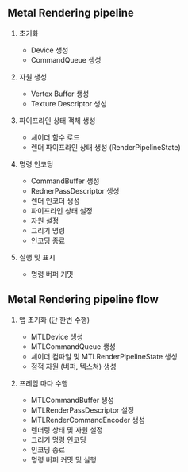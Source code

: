 
## Metal Rendering pipeline

1. 초기화 
	- Device 생성
	- CommandQueue 생성

2.  자원 생성
	* Vertex Buffer 생성
	* Texture Descriptor 생성

3. 파이프라인 상태 객체 생성
	* 셰이더 함수 로드
	* 렌더 파이프라인 상태 생성 (RenderPipelineState)

4. 명령 인코딩
	* CommandBuffer 생성
	* RednerPassDescriptor 생성
	* 렌더 인코더 생성
	* 파이프라인 상태 설정
	* 자원 설정
	* 그리기 명령
	* 인코딩 종료

5. 실행 및 표시
	* 명령 버퍼 커밋


## Metal Rendering pipeline flow

1. 앱 초기화 (단 한번 수행)
	* MTLDevice 생성
	* MTLCommandQueue 생성
	* 셰이더 컴파일 및 MTLRenderPipelineState 생성
	* 정적 자원 (버퍼, 텍스쳐) 생성

2. 프레임 마다 수행
	* MTLCommandBuffer 생성
	* MTLRenderPassDescriptor 설정
	* MTLRenderCommandEncoder 생성
	* 렌더링 상태 및 자원 설정
	* 그리기 명령 인코딩
	* 인코딩 종료
	* 명령 버퍼 커밋 및 실행

